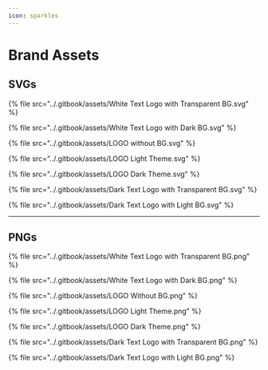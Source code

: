 ```yaml
---
icon: sparkles
---
```


# Brand Assets

## SVGs

{% file src="../.gitbook/assets/White Text Logo with Transparent BG.svg" %}

{% file src="../.gitbook/assets/White Text Logo with Dark BG.svg" %}

{% file src="../.gitbook/assets/LOGO without BG.svg" %}

{% file src="../.gitbook/assets/LOGO Light Theme.svg" %}

{% file src="../.gitbook/assets/LOGO Dark Theme.svg" %}

{% file src="../.gitbook/assets/Dark Text Logo with Transparent BG.svg" %}

{% file src="../.gitbook/assets/Dark Text Logo with Light BG.svg" %}

***

## PNGs



{% file src="../.gitbook/assets/White Text Logo with Transparent BG.png" %}

{% file src="../.gitbook/assets/White Text Logo with Dark BG.png" %}

{% file src="../.gitbook/assets/LOGO Without BG.png" %}

{% file src="../.gitbook/assets/LOGO Light Theme.png" %}

{% file src="../.gitbook/assets/LOGO Dark Theme.png" %}

{% file src="../.gitbook/assets/Dark Text Logo with Transparent BG.png" %}

{% file src="../.gitbook/assets/Dark Text Logo with Light BG.png" %}
